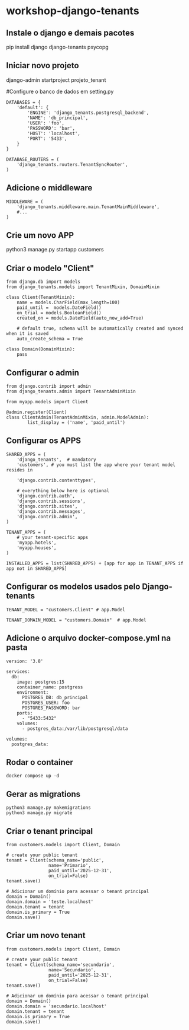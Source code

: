 # workshop-django-tenants

## Instale o django e demais pacotes
pip install django django-tenants psycopg

## Iniciar novo projeto
django-admin startproject projeto_tenant

#Configure o banco de dados em setting.py
```
DATABASES = {
    'default': {
        'ENGINE': 'django_tenants.postgresql_backend',
        'NAME': 'db_principal',
        'USER': 'foo',
        'PASSWORD': 'bar',
        'HOST': 'localhost',
        'PORT': '5433',
    }
}

DATABASE_ROUTERS = (
    'django_tenants.routers.TenantSyncRouter',
)
```

## Adicione o middleware
```
MIDDLEWARE = (
    'django_tenants.middleware.main.TenantMainMiddleware',
    #...
)
```

## Crie um novo APP
python3 manage.py startapp customers

## Criar o modelo "Client"
```
from django.db import models
from django_tenants.models import TenantMixin, DomainMixin

class Client(TenantMixin):
    name = models.CharField(max_length=100)
    paid_until =  models.DateField()
    on_trial = models.BooleanField()
    created_on = models.DateField(auto_now_add=True)

    # default true, schema will be automatically created and synced when it is saved
    auto_create_schema = True

class Domain(DomainMixin):
    pass
```

## Configurar o admin
```
from django.contrib import admin
from django_tenants.admin import TenantAdminMixin

from myapp.models import Client

@admin.register(Client)
class ClientAdmin(TenantAdminMixin, admin.ModelAdmin):
        list_display = ('name', 'paid_until')
```

## Configurar os APPS
```
SHARED_APPS = (
    'django_tenants',  # mandatory
    'customers', # you must list the app where your tenant model resides in

    'django.contrib.contenttypes',

    # everything below here is optional
    'django.contrib.auth',
    'django.contrib.sessions',
    'django.contrib.sites',
    'django.contrib.messages',
    'django.contrib.admin',
)

TENANT_APPS = (
    # your tenant-specific apps
    'myapp.hotels',
    'myapp.houses',
)

INSTALLED_APPS = list(SHARED_APPS) + [app for app in TENANT_APPS if app not in SHARED_APPS]
```

## Configurar os modelos usados pelo Django-tenants
```
TENANT_MODEL = "customers.Client" # app.Model

TENANT_DOMAIN_MODEL = "customers.Domain"  # app.Model
```

## Adicione o arquivo docker-compose.yml na pasta
```
version: '3.8'

services:
  db:
    image: postgres:15
    container_name: postgress
    environment:
      POSTGRES_DB: db_principal
      POSTGRES_USER: foo
      POSTGRES_PASSWORD: bar
    ports:
      - "5433:5432"
    volumes:
      - postgres_data:/var/lib/postgresql/data

volumes:
  postgres_data:
```

## Rodar o container
```
docker compose up -d
```

## Gerar as migrations
```
python3 manage.py makemigrations
python3 manage.py migrate
```

## Criar o tenant principal
```
from customers.models import Client, Domain

# create your public tenant
tenant = Client(schema_name='public',
                name='Primario',
                paid_until='2025-12-31',
                on_trial=False)
tenant.save()

# Adicionar um domínio para acessar o tenant principal
domain = Domain()
domain.domain = 'teste.localhost'
domain.tenant = tenant
domain.is_primary = True
domain.save()
```

## Criar um novo tenant
```
from customers.models import Client, Domain

# create your public tenant
tenant = Client(schema_name='secundario',
                name='Secundario',
                paid_until='2025-12-31',
                on_trial=False)
tenant.save()

# Adicionar um domínio para acessar o tenant principal
domain = Domain()
domain.domain = 'secundario.localhost'
domain.tenant = tenant
domain.is_primary = True
domain.save()
```

